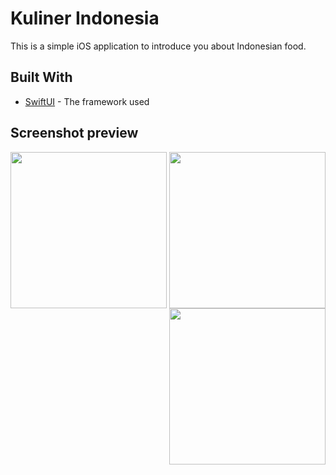 # Kuliner Indonesia
This is a simple iOS application to introduce you about Indonesian food.

## Built With

* [SwiftUI](https://developer.apple.com/documentation/swiftui) - The framework used

## Screenshot preview
<p align="center">
<img src="https://user-images.githubusercontent.com/52901233/80725648-8dfa4600-8b2d-11ea-915b-155bdc25e352.png" align="left" width="250"/>
<img src="https://user-images.githubusercontent.com/52901233/80725637-8b97ec00-8b2d-11ea-959f-c295b5269a33.png" align="center" width="250"/>
<img src="https://user-images.githubusercontent.com/52901233/80725303-19270c00-8b2d-11ea-9778-715c3cf3283e.png" align="right" width="250"/>
</p>
